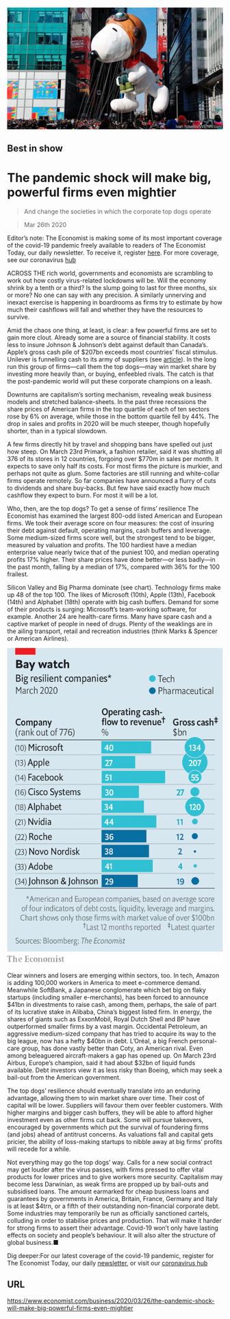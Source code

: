 ![](./images/20200328_WBP002_0.jpg)

## Best in show

# The pandemic shock will make big, powerful firms even mightier

> And change the societies in which the corporate top dogs operate

> Mar 26th 2020

Editor’s note: The Economist is making some of its most important coverage of the covid-19 pandemic freely available to readers of The Economist Today, our daily newsletter. To receive it, register [here](https://www.economist.com//newslettersignup). For more coverage, see our coronavirus [hub](https://www.economist.com//coronavirus)

ACROSS THE rich world, governments and economists are scrambling to work out how costly virus-related lockdowns will be. Will the economy shrink by a tenth or a third? Is the slump going to last for three months, six or more? No one can say with any precision. A similarly unnerving and inexact exercise is happening in boardrooms as firms try to estimate by how much their cashflows will fall and whether they have the resources to survive.

Amid the chaos one thing, at least, is clear: a few powerful firms are set to gain more clout. Already some are a source of financial stability. It costs less to insure Johnson & Johnson’s debt against default than Canada’s. Apple’s gross cash pile of $207bn exceeds most countries’ fiscal stimulus. Unilever is funnelling cash to its army of suppliers (see [article](https://www.economist.com//business/2020/03/26/how-alan-jope-runs-unilever-from-his-study)). In the long run this group of firms—call them the top dogs—may win market share by investing more heavily than, or buying, enfeebled rivals. The catch is that the post-pandemic world will put these corporate champions on a leash.

Downturns are capitalism’s sorting mechanism, revealing weak business models and stretched balance-sheets. In the past three recessions the share prices of American firms in the top quartile of each of ten sectors rose by 6% on average, while those in the bottom quartile fell by 44%. The drop in sales and profits in 2020 will be much steeper, though hopefully shorter, than in a typical slowdown.

A few firms directly hit by travel and shopping bans have spelled out just how steep. On March 23rd Primark, a fashion retailer, said it was shutting all 376 of its stores in 12 countries, forgoing over $770m in sales per month. It expects to save only half its costs. For most firms the picture is murkier, and perhaps not quite as glum. Some factories are still running and white-collar firms operate remotely. So far companies have announced a flurry of cuts to dividends and share buy-backs. But few have said exactly how much cashflow they expect to burn. For most it will be a lot.

Who, then, are the top dogs? To get a sense of firms’ resilience The Economist has examined the largest 800-odd listed American and European firms. We took their average score on four measures: the cost of insuring their debt against default, operating margins, cash buffers and leverage. Some medium-sized firms score well, but the strongest tend to be bigger, measured by valuation and profits. The 100 hardiest have a median enterprise value nearly twice that of the puniest 100, and median operating profits 17% higher. Their share prices have done better—or less badly—in the past month, falling by a median of 17%, compared with 36% for the 100 frailest.

Silicon Valley and Big Pharma dominate (see chart). Technology firms make up 48 of the top 100. The likes of Microsoft (10th), Apple (13th), Facebook (14th) and Alphabet (18th) operate with big cash buffers. Demand for some of their products is surging: Microsoft’s team-working software, for example. Another 24 are health-care firms. Many have spare cash and a captive market of people in need of drugs. Plenty of the weaklings are in the ailing transport, retail and recreation industries (think Marks & Spencer or American Airlines).

![](./images/20200328_WBC018.png)

Clear winners and losers are emerging within sectors, too. In tech, Amazon is adding 100,000 workers in America to meet e-commerce demand. Meanwhile SoftBank, a Japanese conglomerate which bet big on flaky startups (including smaller e-merchants), has been forced to announce $41bn in divestments to raise cash, among them, perhaps, the sale of part of its lucrative stake in Alibaba, China’s biggest listed firm. In energy, the shares of giants such as ExxonMobil, Royal Dutch Shell and BP have outperformed smaller firms by a vast margin. Occidental Petroleum, an aggressive medium-sized company that has tried to acquire its way to the big league, now has a hefty $40bn in debt. L’Oréal, a big French personal-care group, has done vastly better than Coty, an American rival. Even among beleaguered aircraft-makers a gap has opened up. On March 23rd Airbus, Europe’s champion, said it had about $32bn of liquid funds available. Debt investors view it as less risky than Boeing, which may seek a bail-out from the American government.

The top dogs’ resilience should eventually translate into an enduring advantage, allowing them to win market share over time. Their cost of capital will be lower. Suppliers will favour them over feebler customers. With higher margins and bigger cash buffers, they will be able to afford higher investment even as other firms cut back. Some will pursue takeovers, encouraged by governments which put the survival of foundering firms (and jobs) ahead of antitrust concerns. As valuations fall and capital gets pricier, the ability of loss-making startups to nibble away at big firms’ profits will recede for a while.

Not everything may go the top dogs’ way. Calls for a new social contract may get louder after the virus passes, with firms pressed to offer vital products for lower prices and to give workers more security. Capitalism may become less Darwinian, as weak firms are propped up by bail-outs and subsidised loans. The amount earmarked for cheap business loans and guarantees by governments in America, Britain, France, Germany and Italy is at least $4trn, or a fifth of their outstanding non-financial corporate debt. Some industries may temporarily be run as officially sanctioned cartels, colluding in order to stabilise prices and production. That will make it harder for strong firms to assert their advantage. Covid-19 won’t only have lasting effects on society and people’s behaviour. It will also alter the structure of global business.■

Dig deeper:For our latest coverage of the covid-19 pandemic, register for The Economist Today, our daily [newsletter](https://www.economist.com//newslettersignup), or visit our [coronavirus hub](https://www.economist.com//coronavirus)

## URL

https://www.economist.com/business/2020/03/26/the-pandemic-shock-will-make-big-powerful-firms-even-mightier
